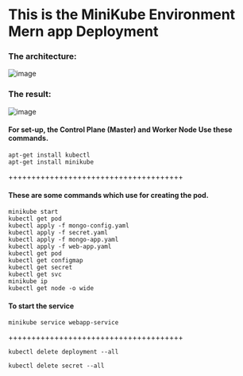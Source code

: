 # This is the MiniKube Environment  Mern app Deployment
### The architecture:
![image](https://github.com/HitanshuGupta/mern-app-with-k8s/assets/72181617/4d3c3381-6acd-4a6a-a6c5-65d8bbca8012)

### The result:
![image](https://github.com/HitanshuGupta/mern-app-with-k8s/assets/72181617/b377bd5d-83c6-4c53-907b-b93aba405fbc)

#### For set-up, the Control Plane (Master) and Worker Node Use these commands.
```
apt-get install kubectl   
apt-get install minikube  
```
++++++++++++++++++++++++++++++++++++++
#### These are some commands which use for creating the pod.
```
minikube start
kubectl get pod
kubectl apply -f mongo-config.yaml
kubectl apply -f secret.yaml
kubectl apply -f mongo-app.yaml
kubectl apply -f web-app.yaml
kubectl get pod
kubectl get configmap
kubectl get secret
kubectl get svc
minikube ip
kubectl get node -o wide
```
#### To start the service
```
minikube service webapp-service
```
++++++++++++++++++++++++++++++++++++++
```
kubectl delete deployment --all
```
```
kubectl delete secret --all
```
